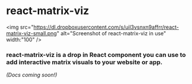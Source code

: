 # react-matrix-viz

<!-- ![](https://dl.dropboxusercontent.com/s/92u8ke5724man5o/Screenshot%202016-05-13%2016.13.25.png?dl=0) -->
<img src="https://dl.dropboxusercontent.com/s/uil3vsnxn9affrr/react-matrix-viz-small.png" alt="Screenshot of react-matrix-viz in use" width:"100" />

### react-matrix-viz is a drop in React component you can use to add interactive matrix visuals to your website or app.

*(Docs coming soon!)* 